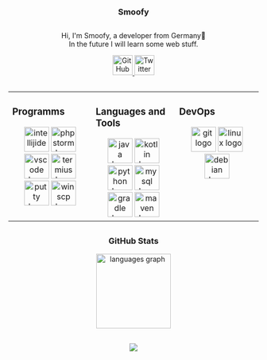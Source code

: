 <h3 align="center">Smoofy</h3>
<h2></h2>
<p align="center">Hi, I'm Smoofy, a developer from Germany👋<br>In the future I will learn some web stuff.</p>

<div align="center">
  <a href="https://github.com/Smoofy19" target="_blank">
    <img src="https://img.shields.io/badge/GitHub-181717?logo=github&logoColor=white&style=for-the-    badge" height="40" alt="GitHub"  />
  </a>
  <a href="https://twitter.com/Smoofy19" target=_"blank">
    <img src="https://img.shields.io/badge/Twitter-1DA1F2?logo=twitter&logoColor=black&style=for-the-badge" height="40" alt="Twitter"  />
  </a>
</div>

<h2></h2>

<table align="center"><tr><td valign="top" width="33%">

### Programms  
<div align="center">  
  <a href="https://www.jetbrains.com/de-de/idea/" target="_blank"><img src="https://skillicons.dev/icons?i=idea" height="50" alt="intellijidea logo"  /></a>
  <a href="https://www.jetbrains.com/de-de/phpstorm/" target="_blank"><img src="https://upload.wikimedia.org/wikipedia/commons/thumb/c/c9/PhpStorm_Icon.svg/1200px-PhpStorm_Icon.svg.png"      height="50" alt="phpstorm logo"  /></a>
  <a href="https://code.visualstudio.com/" target="_blank"><img src="https://skillicons.dev/icons?i=vscode" height="50" alt="vscode logo"  /></a>
  <a href="https://termius.com/" target="_blank"><img src="https://user-images.githubusercontent.com/92434610/137111602-71118494-37cb-46a7-870f-e80716f72286.png" height="50" alt="termius     logo"  /></a>
  <a href="https://www.putty.org/" target="_blank"><img src="https://cdn.jsdelivr.net/gh/devicons/devicon/icons/putty/putty-original.svg" height="50" alt="putty logo"  /></a>
  <a href="https://winscp.net/" target="_blank"><img src="https://upload.wikimedia.org/wikipedia/commons/4/4f/WinSCP_6_Logo.png" height="50" alt="winscp logo"  /></a>
</div>

</td><td valign="top" width="33%">

### Languages and Tools  
<div align="center">  
  <a href="https://www.java.com/" target="_blank"><img src="https://cdn.jsdelivr.net/gh/devicons/devicon/icons/java/java-original.svg" height="50" alt="java logo"  /></a>
  <a href="https://kotlinlang.org/" target="_blank"><img src="https://cdn.jsdelivr.net/gh/devicons/devicon/icons/kotlin/kotlin-original.svg" height="50" alt="kotlin logo"  /></a>
  <a href="https://www.python.org/" target="_blank"><img src="https://cdn.jsdelivr.net/gh/devicons/devicon/icons/python/python-original.svg" height="50" alt="python logo"  /></a>
  <a href="https://www.mysql.com/" target="_blank"><img src="https://skillicons.dev/icons?i=mysql" height="50" alt="mysql logo"  /></a>
  <a href="https://gradle.org/" target="_blank"><img src="https://skillicons.dev/icons?i=gradle" height="50" alt="gradle logo"  /></a>
  <a href="https://maven.apache.org/" target="_blank"><img src="https://skillicons.dev/icons?i=maven" height="50" alt="maven logo"  /></a>
</div>

</td><td valign="top" width="33%">

### DevOps  
<div align="center">  
  <a href="https://git-scm.com/" target="_blank"><img src="https://skillicons.dev/icons?i=git" height="50" alt="git logo"  /></a>
  <a href="https://de.wikipedia.org/wiki/Linux" target="_blank"><img src="https://skillicons.dev/icons?i=linux" height="50" alt="linux logo"  /></a>
  <a href="https://www.debian.org/index.de.html" target="_blank"><img src="https://cdn.jsdelivr.net/gh/devicons/devicon/icons/debian/debian-original.svg" height="50" alt="debian logo"  />  
  </a>
</div>

</td></tr></table>  

<h2></h2>

<h3 align="center">GitHub Stats</h3>
<div align="center">
  <img src="https://github-readme-stats.vercel.app/api/top-langs?username=Smoofy19&locale=en&hide_title=false&layout=compact&card_width=320&langs_count=6&theme=dark&hide_border=false&order=2" height="150" alt="languages graph"  />
</div>

<h2></h2>

<div align="center">
  <img src="https://komarev.com/ghpvc/?username=Smoofy19&&style=for-the-badge" align="center">
</div>
